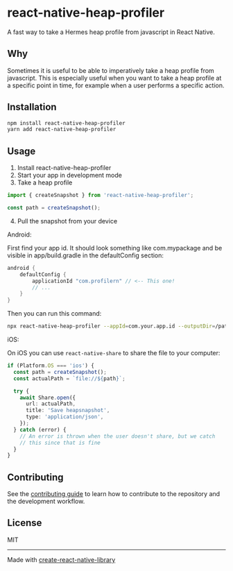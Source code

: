 # react-native-heap-profiler

A fast way to take a Hermes heap profile from javascript in React Native.

## Why

Sometimes it is useful to be able to imperatively take a heap profile from javascript. This is especially useful when you want to take a heap profile at a specific point in time, for example when a user performs a specific action.

## Installation

```sh
npm install react-native-heap-profiler
yarn add react-native-heap-profiler
```

## Usage

1. Install react-native-heap-profiler
2. Start your app in development mode
3. Take a heap profile

```ts
import { createSnapshot } from 'react-native-heap-profiler';

const path = createSnapshot();
```

4. Pull the snapshot from your device

Android:

First find your app id. It should look something like com.mypackage and be visible in app/build.gradle in the defaultConfig section:

```groovy
android {
    defaultConfig {
        applicationId "com.profilern" // <-- This one!
        // ...
    }
}
```

Then you can run this command:

```sh
npx react-native-heap-profiler --appId=com.your.app.id --outputDir=/path/to/output
```

iOS:

On iOS you can use `react-native-share` to share the file to your computer:

```ts
if (Platform.OS === 'ios') {
  const path = createSnapshot();
  const actualPath = `file://${path}`;

  try {
    await Share.open({
      url: actualPath,
      title: 'Save heapsnapshot',
      type: 'application/json',
    });
  } catch (error) {
    // An error is thrown when the user doesn't share, but we catch
    // this since that is fine
  }
}
```

## Contributing

See the [contributing guide](CONTRIBUTING.md) to learn how to contribute to the repository and the development workflow.

## License

MIT

---

Made with [create-react-native-library](https://github.com/callstack/react-native-builder-bob)
